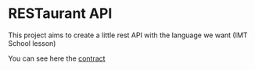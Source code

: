 # RESTaurant API

This project aims to create a little rest API with the language we want (IMT School lesson)
 
 You can see here the [contract](https://preview.restlet.io/?apiId=14265ca1-18a8-4f2b-aa71-5ccbfa7e5a08#general_information)